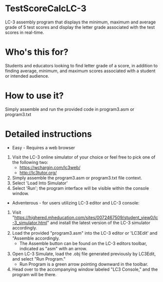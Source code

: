# TestScoreCalcLC-3
LC-3 assembly program that displays the minimum, maximum and average grade of 5 test scores and display the letter grade associated with the test scores in real-time. 

# Who's this for?
Students and educators looking to find letter grade of a score, in addition to finding average, minimum, and maximum scores associated with a student or intended audience.

# How to use it?
Simply assemble and run the provided code in program3.asm or program3.txt

# Detailed instructions
* Easy - Requires a web browser
1. Visit the LC-3 online simulator of your choice or feel free to pick one of the following two:
    * https://wchargin.com/lc3web/
    * http://lc3tutor.org/
2. Simply assemble the program3.asm or program3.txt file context.
3. Select 'Load Into Simulator'
4. Select 'Run'; the program interface will be visible within the console window.

* Adventerous - for users utilizing LC-3 editor and LC-3 console:
1. Visit "https://highered.mheducation.com/sites/0072467509/student_view0/lc-3_simulator.html" and install the latest version of the LC-3 simulator accordingly.
2. Load the provided "program3.asm" into the LC-3 editor or 'LC3Edit' and "Assemble accordingly.
     * The Assemble button can be found on the LC-3 editors toolbar, indicated as "asm" with an arrow.
3. Open LC-3 Simulate, load the .obj file generated previously by LC3Edit, and select "Run Program."
     * Run Program is a green arrow pointing downward in the toolbar.
4. Head over to the accompanying window labeled "LC3 Console," and the program will be there.
